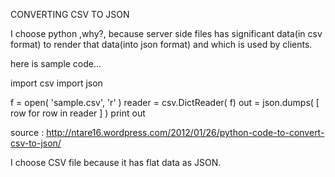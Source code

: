 CONVERTING CSV TO JSON

I choose python ,why?, because server side files has significant data(in csv format) to render that data(into json format) and which is used by clients.

here is sample code...

import csv
import json

f = open( 'sample.csv', 'r' )
reader = csv.DictReader( f)
out = json.dumps( [ row for row in reader ] )
print out

source : http://ntare16.wordpress.com/2012/01/26/python-code-to-convert-csv-to-json/

I choose CSV file because it has flat data as JSON.
